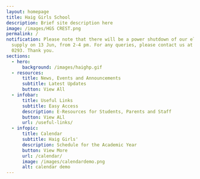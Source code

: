 ```yaml
---
layout: homepage
title: Haig Girls School
description: Brief site description here
image: /images/HGS CREST.png
permalink: /
notification: Please note that there will be a power shutdown of our electrical
  supply on 13 Jun, from 2-4 pm. For any queries, please contact us at  6344
  0293. Thank you.
sections:
  - hero:
      background: /images/haighp.gif
  - resources:
      title: News, Events and Announcements
      subtitle: Latest Updates
      button: View All
  - infobar:
      title: Useful Links
      subtitle: Easy Access
      description: E-Resources for Students, Parents and Staff
      button: View ALl
      url: /useful-links/
  - infopic:
      title: Calendar
      subtitle: Haig Girls'
      description: Schedule for the Academic Year
      button: View More
      url: /calendar/
      image: /images/calendardemo.png
      alt: calendar demo
---
```

